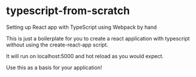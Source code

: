 # typescript-from-scratch
Setting up React app with TypeScript using Webpack by hand

This is just a boilerplate for you to create a react application with typescript without using the create-react-app script.

It will run on localhost:5000 and hot reload as you would expect.

Use this as a basis for your application!

